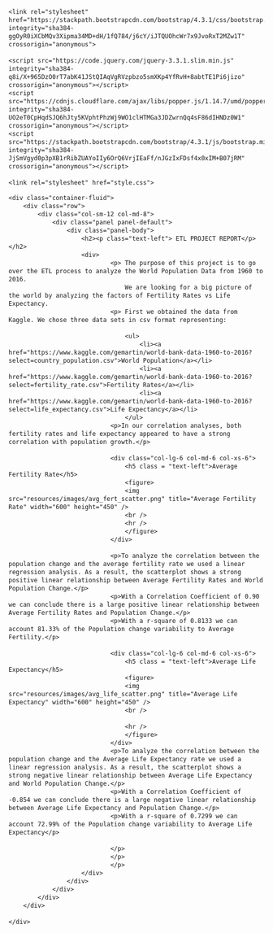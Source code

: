 <!DOCTYPE html>
<html lang="en">

<head>
    <meta charset="UTF-8">
    <meta name="viewport" content="width=device-width, initial-scale=1.0">
    <meta http-equiv="X-UA-Compatible" content="ie=edge">
    <title>ETL PROJECT</title>
    <!-- Bring in our bootstrap stylesheet -->

    <link rel="stylesheet" href="https://stackpath.bootstrapcdn.com/bootstrap/4.3.1/css/bootstrap.min.css" integrity="sha384-ggOyR0iXCbMQv3Xipma34MD+dH/1fQ784/j6cY/iJTQUOhcWr7x9JvoRxT2MZw1T" crossorigin="anonymous">

    <script src="https://code.jquery.com/jquery-3.3.1.slim.min.js" integrity="sha384-q8i/X+965DzO0rT7abK41JStQIAqVgRVzpbzo5smXKp4YfRvH+8abtTE1Pi6jizo" crossorigin="anonymous"></script>
    <script src="https://cdnjs.cloudflare.com/ajax/libs/popper.js/1.14.7/umd/popper.min.js" integrity="sha384-UO2eT0CpHqdSJQ6hJty5KVphtPhzWj9WO1clHTMGa3JDZwrnQq4sF86dIHNDz0W1" crossorigin="anonymous"></script> 
    <script src="https://stackpath.bootstrapcdn.com/bootstrap/4.3.1/js/bootstrap.min.js" integrity="sha384-JjSmVgyd0p3pXB1rRibZUAYoIIy6OrQ6VrjIEaFf/nJGzIxFDsf4x0xIM+B07jRM" crossorigin="anonymous"></script>

    <link rel="stylesheet" href="style.css">


</head>

<body>
    <!-- <nav class="navbar navbar-expand-lg navbar-light bg-light">
        <a class="navbar-brand" href="#">World Population 1960-2016</a>
        <button class="navbar-toggler" type="button" data-toggle="collapse" data-target="#navbarSupportedContent"
            aria-controls="navbarSupportedContent" aria-expanded="false" aria-label="Toggle navigation">
            <span class="navbar-toggler-icon"></span>
        </button>
        <div class="col-md-8"></div>
            <ul class="navbar-nav mr-auto">   
        
            <li class="nav-item dropdown">
                <a class="nav-link dropdown-toggle" href="#" id="navbarDropdown" role="button" data-toggle="dropdown"
                    aria-haspopup="true" aria-expanded="false">
                    ETL
                </a>
                <div class="dropdown-menu" aria-labelledby="navbarDropdown">
                    <a class="dropdown-item" href="Extract.html">Extract</a>
                    <a class="dropdown-item" href="Transform.html">Transform</a>
                    <a class="dropdown-item" href="Load.html">Load</a>
                    <div class="dropdown-divider"></div>
                </div>
            </li>
            
            <ul class="navbar-nav mr-auto">
            </li>
            <li class="nav-item">
                <a class="nav-link" href="visualizations.html">Visualizations</a>
            </li>
            <li class="nav-item">
                <a class="nav-link" href="Data.html">Data</a>
            </li>
            </ul>
        </div>
    </nav> -->

    <!-- Start nav -->
<nav class="navbar navbar-expand-lg navbar-light">
    <a class="navbar-brand" id="lat-text" href="index.html">World Population 1960-2016</a>
    <button class="navbar-toggler" type="button" data-toggle="collapse" data-target="#navbarSupportedContent"
        aria-controls="navbarSupportedContent" aria-expanded="false" aria-label="Toggle navigation">
        <span class="navbar-toggler-icon"></span>
    </button>
    <div class="collapse navbar-collapse" id="navbarSupportedContent">
        <ul class="navbar-nav ml-auto">
            <li class="nav-item dropdown">
                <a class="nav-item nav-link dropdown-toggle" href="#" id="navbarDropdown" role="button"
                    data-toggle="dropdown" aria-haspopup="true" aria-expanded="false">
                    ETL
                </a>
                <div class="dropdown-menu dropdown-menu-right" aria-labelledby="navbarDropdown">
                    <a class="dropdown-item" href="Extract.html">Extract</a>
                    <a class="dropdown-item" href="Transform.html">Transform</a>
                    <a class="dropdown-item" href="Load.html">Load</a>
                </div>
            </li>
            <li class="nav-item">
                <a class="nav-link" href="Visualizations.html">Visualizations</a>
            </li>
            <li class="nav-item">
                <a class="nav-link" href="Data.html">Data</a>
            </li>
        </ul>
    </div>
</nav>
<!-- End nav -->


    <div class="container-fluid">
        <div class="row">
            <div class="col-sm-12 col-md-8">
                <div class="panel panel-default">
                    <div class="panel-body">
                        <h2><p class="text-left"> ETL PROJECT REPORT</p></h2>
                        <div>
                                <p> The purpose of this project is to go over the ETL process to analyze the World Population Data from 1960 to 2016.
                                    We are looking for a big picture of the world by analyzing the factors of Fertility Rates vs Life Expectancy.
                                <p> First we obtained the data from Kaggle. We chose three data sets in csv format representing:
                                                                                                          
                                    <ul>                                        
                                        <li><a href="https://www.kaggle.com/gemartin/world-bank-data-1960-to-2016?select=country_population.csv">World Population</a></li>
                                        <li><a href="https://www.kaggle.com/gemartin/world-bank-data-1960-to-2016?select=fertility_rate.csv">Fertility Rates</a></li>
                                        <li><a href="https://www.kaggle.com/gemartin/world-bank-data-1960-to-2016?select=life_expectancy.csv">Life Expectancy</a></li>
                                    </ul>
                                <p>In our correlation analyses, both fertility rates and life expectancy appeared to have a strong correlation with population growth.</p>
                                    
                                <div class="col-lg-6 col-md-6 col-xs-6">
                                    <h5 class = "text-left">Average Fertility Rate</h5>
                                    <figure>
                                    <img src="resources/images/avg_fert_scatter.png" title="Average Fertility Rate" width="600" height="450" />
                                    <br />                                    
                                    <hr />
                                    </figure>                
                                </div>                   
                                
                                <p>To analyze the correlation between the population change and the average fertility rate we used a linear regression analysis. As a result, the scatterplot shows a strong positive linear relationship between Average Fertility Rates and World Population Change.</p>
                                <p>With a Correlation Coefficient of 0.90 we can conclude there is a large positive linear relationship between Average Fertility Rates and Population Change.</p>
                                <p>With a r-square of 0.8133 we can account 81.33% of the Population change variability to Average Fertility.</p>
                               
                                <div class="col-lg-6 col-md-6 col-xs-6">
                                    <h5 class = "text-left">Average Life Expectancy</h5>
                                    <figure>
                                    <img src="resources/images/avg_life_scatter.png" title="Average Life Expectancy" width="600" height="450" />
                                    <br />
                                    
                                    <hr />
                                    </figure>                
                                </div> 
                                <p>To analyze the correlation between the population change and the Average Life Expectancy rate we used a linear regression analysis. As a result, the scatterplot shows a strong negative linear relationship between Average Life Expectancy and World Population Change.</p>
                                <p>With a Correlation Coefficient of -0.854 we can conclude there is a large negative linear relationship between Average Life Expectancy and Population Change.</p>
                                <p>With a r-square of 0.7299 we can account 72.99% of the Population change variability to Average Life Expectancy</p>

                                </p>
                                </p>
                                </p>
                        </div>
                    </div>
                </div>
            </div>
        </div>    
        
    </div>

</body>

</html>
